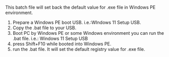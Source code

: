 This batch file will set back the default value for .exe file in Windows PE environment.

1. Prepare a Windows PE boot USB. i.e.:WIndows 11 Setup USB.
2. Copy the .bat file to your USB.
3. Boot PC by Windows PE or some Windows environment you can run the .bat file. i.e.: Windows 11 Setup USB
4. press Shift+F10 while booted into Windows PE.
5. run the .bat file. It will set the default registry value for .exe file.
